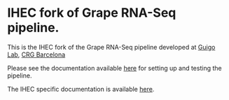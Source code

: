# IHEC fork of Grape RNA-Seq pipeline.

This is the IHEC fork of the Grape RNA-Seq pipeline developed at [Guigo Lab](https://github.com/guigolab), [CRG Barcelona](http://genome.crg.eu)

Please see the documentation available [here](README_grapenf.md) for setting up and testing the pipeline.

The IHEC specific documentation is available [here](ihec-setup.md).
